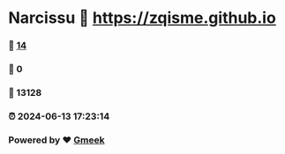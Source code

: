 # Narcissu :link: https://zqisme.github.io 
### :page_facing_up: [14](https://zqisme.github.io/tag.html) 
### :speech_balloon: 0 
### :hibiscus: 13128 
### :alarm_clock: 2024-06-13 17:23:14 
### Powered by :heart: [Gmeek](https://github.com/Meekdai/Gmeek)
